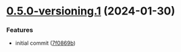 # [0.5.0-versioning.1](https://github.com/SenexCrenshaw/StreamMaster/compare/v0.4.0...v0.5.0-versioning.1) (2024-01-30)


### Features

* initial commit ([7f0869b](https://github.com/SenexCrenshaw/StreamMaster/commit/7f0869b3357cf181b53c25d9a5868ca252ed170f))
